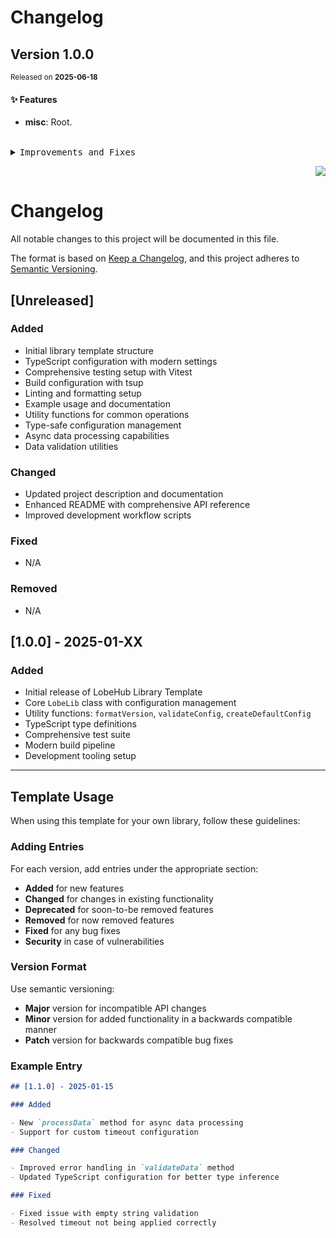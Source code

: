 <a name="readme-top"></a>

# Changelog

## Version 1.0.0

<sup>Released on **2025-06-18**</sup>

#### ✨ Features

- **misc**: Root.

<br/>

<details>
<summary><kbd>Improvements and Fixes</kbd></summary>

#### What's improved

- **misc**: Root ([13c1c6d](https://github.com/lobehub/lobe-lib-template/commit/13c1c6d))

</details>

<div align="right">

[![](https://img.shields.io/badge/-BACK_TO_TOP-151515?style=flat-square)](#readme-top)

</div>

# Changelog

All notable changes to this project will be documented in this file.

The format is based on [Keep a Changelog](https://keepachangelog.com/en/1.0.0/),
and this project adheres to [Semantic Versioning](https://semver.org/spec/v2.0.0.html).

## \[Unreleased]

### Added

- Initial library template structure
- TypeScript configuration with modern settings
- Comprehensive testing setup with Vitest
- Build configuration with tsup
- Linting and formatting setup
- Example usage and documentation
- Utility functions for common operations
- Type-safe configuration management
- Async data processing capabilities
- Data validation utilities

### Changed

- Updated project description and documentation
- Enhanced README with comprehensive API reference
- Improved development workflow scripts

### Fixed

- N/A

### Removed

- N/A

## \[1.0.0] - 2025-01-XX

### Added

- Initial release of LobeHub Library Template
- Core `LobeLib` class with configuration management
- Utility functions: `formatVersion`, `validateConfig`, `createDefaultConfig`
- TypeScript type definitions
- Comprehensive test suite
- Modern build pipeline
- Development tooling setup

---

## Template Usage

When using this template for your own library, follow these guidelines:

### Adding Entries

For each version, add entries under the appropriate section:

- **Added** for new features
- **Changed** for changes in existing functionality
- **Deprecated** for soon-to-be removed features
- **Removed** for now removed features
- **Fixed** for any bug fixes
- **Security** in case of vulnerabilities

### Version Format

Use semantic versioning:

- **Major** version for incompatible API changes
- **Minor** version for added functionality in a backwards compatible manner
- **Patch** version for backwards compatible bug fixes

### Example Entry

```markdown
## [1.1.0] - 2025-01-15

### Added

- New `processData` method for async data processing
- Support for custom timeout configuration

### Changed

- Improved error handling in `validateData` method
- Updated TypeScript configuration for better type inference

### Fixed

- Fixed issue with empty string validation
- Resolved timeout not being applied correctly
```
